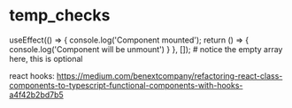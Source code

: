 # temp_checks


useEffect(() => {
        console.log('Component mounted');
        return () => {
            console.log('Component will be unmount')
        }
    }, []); # notice the empty array here, this is optional


react hooks:
https://medium.com/benextcompany/refactoring-react-class-components-to-typescript-functional-components-with-hooks-a4f42b2bd7b5
